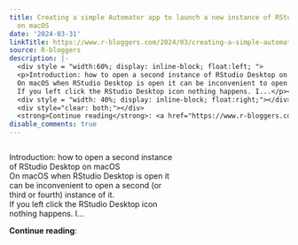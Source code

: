 ```yaml
---
title: Creating a simple Automator app to launch a new instance of RStudio Desktop
  on macOS
date: '2024-03-31'
linkTitle: https://www.r-bloggers.com/2024/03/creating-a-simple-automator-app-to-launch-a-new-instance-of-rstudio-desktop-on-macos/
source: R-bloggers
description: |-
  <div style = "width:60%; display: inline-block; float:left; ">
  <p>Introduction: how to open a second instance of RStudio Desktop on macOS<br />
  On macOS when RStudio Desktop is open it can be inconvenient to open a second (or third or fourth) instance of it.<br />
  If you left click the RStudio Desktop icon nothing happens. I...</p></div>
  <div style = "width: 40%; display: inline-block; float:right;"></div>
  <div style="clear: both;"></div>
  <strong>Continue reading</strong>: <a href="https://www.r-bloggers.com/2024/03/creating-a-simple-automator-app-to-launch-a-new-instance-of-rstudio-desktop-on-maco ...
disable_comments: true
---
```

<div style = "width:60%; display: inline-block; float:left; ">
<p>Introduction: how to open a second instance of RStudio Desktop on macOS<br />
On macOS when RStudio Desktop is open it can be inconvenient to open a second (or third or fourth) instance of it.<br />
If you left click the RStudio Desktop icon nothing happens. I...</p></div>
<div style = "width: 40%; display: inline-block; float:right;"></div>
<div style="clear: both;"></div>
<strong>Continue reading</strong>: <a href="https://www.r-bloggers.com/2024/03/creating-a-simple-automator-app-to-launch-a-new-instance-of-rstudio-desktop-on-maco ...